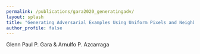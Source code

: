 ```yaml
---
permalink: /publications/gara2020_generatingadv/
layout: splash
title: "Generating Adversarial Examples Using Uniform Pixels and Neighbor Aggregation"
author_profile: false
---
```



Glenn Paul P. Gara & Arnulfo P. Azcarraga
